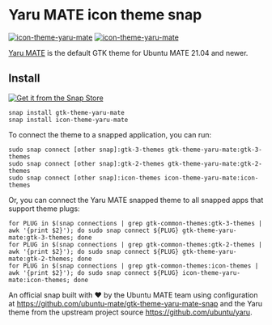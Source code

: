 # Yaru MATE icon theme snap

[![icon-theme-yaru-mate](https://snapcraft.io/icon-theme-yaru-mate/badge.svg)](https://snapcraft.io/icon-theme-yaru-mate)
[![icon-theme-yaru-mate](https://snapcraft.io/icon-theme-yaru-mate/trending.svg?name=0)](https://snapcraft.io/icon-theme-yaru-mate)

[Yaru MATE](https://github.com/ubuntu/yaru) is the default GTK theme for Ubuntu MATE 21.04 and newer.

## Install

[![Get it from the Snap Store](https://snapcraft.io/static/images/badges/en/snap-store-black.svg)](https://snapcraft.io/icon-theme-yaru-mate)

```
snap install gtk-theme-yaru-mate
snap install icon-theme-yaru-mate
```

To connect the theme to a snapped application, you can run:

```
sudo snap connect [other snap]:gtk-3-themes gtk-theme-yaru-mate:gtk-3-themes
sudo snap connect [other snap]:gtk-2-themes gtk-theme-yaru-mate:gtk-2-themes
sudo snap connect [other snap]:icon-themes icon-theme-yaru-mate:icon-themes
```

Or, you can connect the Yaru MATE snapped theme to all snapped apps that support theme plugs:

```
for PLUG in $(snap connections | grep gtk-common-themes:gtk-3-themes | awk '{print $2}'); do sudo snap connect ${PLUG} gtk-theme-yaru-mate:gtk-3-themes; done
for PLUG in $(snap connections | grep gtk-common-themes:gtk-2-themes | awk '{print $2}'); do sudo snap connect ${PLUG} gtk-theme-yaru-mate:gtk-2-themes; done
for PLUG in $(snap connections | grep gtk-common-themes:icon-themes | awk '{print $2}'); do sudo snap connect ${PLUG} icon-theme-yaru-mate:icon-themes; done
```

An official snap built with ❤︎ by the Ubuntu MATE team using configuration at
<https://github.com/ubuntu-mate/gtk-theme-yaru-mate-snap> and the Yaru theme from the upstream project source <https://github.com/ubuntu/yaru>.
